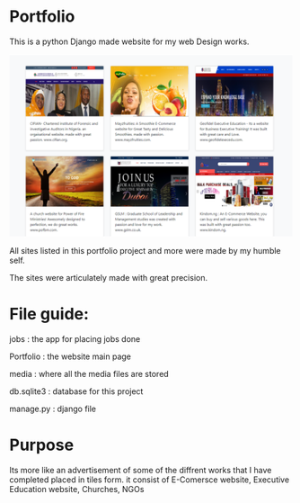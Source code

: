 # Portfolio
This is a python Django made website for my web Design works.

![](Portfoliopage.png)

All sites listed in this portfolio project and more were made by my humble self.

The sites were articulately made with great precision.

# File guide:
jobs : the app for placing jobs done 

Portfolio : the website main page

media : where all the media files are stored 

db.sqlite3 : database for this project

manage.py : django file
 
# Purpose
Its more like an advertisement of some of the diffrent works that I have completed placed in tiles form. 
it consist of E-Comersce website, Executive Education website, Churches, NGOs
